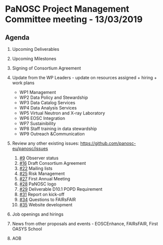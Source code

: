 PaNOSC Project Management Committee meeting - 13/03/2019
========================================================

Agenda
------

1. Upcoming Deliverables

2. Upcoming Milestones

3. Signing of Consortium Agreement

4. Update from the WP Leaders - update on resources assigned + hiring + work plans
	*    WP1 Management
	*    WP2 Data Policy and Stewardship
	*    WP3 Data Catalog Services
	*    WP4 Data Analysis Services
	*    WP5 Virtual Neutron and X-ray Laboratory
	*    WP6 EOSC Integration
	*    WP7 Sustainibility
	*    WP8 Staff training in data stewardship
	*    WP9 Outreach &Communication

5. Review any other existing issues: https://github.com/panosc-eu/panosc/issues
	1. [#9](https://github.com/panosc-eu/panosc/issues/9) Observer status
	2. [#16](https://github.com/panosc-eu/panosc/issues/16) Draft Consortium Agreement
	3. [#22](https://github.com/panosc-eu/panosc/issues/22) Mailing lists
	4. [#25](https://github.com/panosc-eu/panosc/issues/25) Risk Management
	5. [#27](https://github.com/panosc-eu/panosc/issues/27) First Annual Meeting
	6. [#28](https://github.com/panosc-eu/panosc/issues/28) PaNOSC logo
	7. [#29](https://github.com/panosc-eu/panosc/issues/29) Deliverable D10.1 POPD Requirement
	8. [#31](https://github.com/panosc-eu/panosc/issues/31) Report on kick-off
	9. [#34](https://github.com/panosc-eu/panosc/issues/34) Questions to FAIRsFAIR
	10. [#35](https://github.com/panosc-eu/panosc/issues/35) Website development

6. Job openings and hirings

7. News from other proposals and events - EOSCEnhance, FAIRsFAIR, First OASYS School

8. AOB

